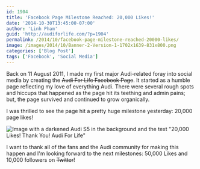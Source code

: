 ```yaml
---
id: 1904
title: 'Facebook Page Milestone Reached: 20,000 Likes!'
date: '2014-10-30T13:45:00-07:00'
author: 'Linh Pham'
guid: 'http://audiforlife.com/?p=1904'
permalink: /2014/10/facebook-page-milestone-reached-20000-likes/
image: /images/2014/10/Banner-2-Version-1-1702x1639-831x800.png
categories: ['Blog Post']
tags: ['Facebook', 'Social Media']
---
```


Back on 11 August 2011, I made my first major Audi-related foray into social media by creating the <del>Audi For Life Facebook Page</del>. It started as a humble page reflecting my love of everything Audi. There were several rough spots and hiccups that happened as the page hit its teething and admin pains; but, the page survived and continued to grow organically.

I was thrilled to see the page hit a pretty huge milestone yesterday: 20,000 page likes!

![Image with a darkened Audi S5 in the background and the text "20,000 Likes! Thank You! Audi For Life"](/images/2014/10/Banner-2-Version-1-1702x1639-1024x986.png)

I want to thank all of the fans and the Audi community for making this happen and I'm looking forward to the next milestones: 50,000 Likes and 10,000 followers on <del>Twitter</del>!
